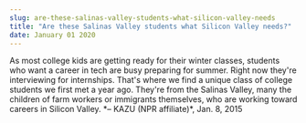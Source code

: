 ```yaml
---
slug: are-these-salinas-valley-students-what-silicon-valley-needs
title: "Are these Salinas Valley students what Silicon Valley needs?"
date: January 01 2020
---
```


<p>As most college kids are getting ready for their winter classes, students who want a career in tech are busy preparing for summer. Right now they're interviewing for internships. That's where we find a unique class of college students we first met a year ago. They're from the Salinas Valley, many the children of farm workers or immigrants themselves, who are working toward careers in Silicon Valley. &#42;– KAZU &#40;NPR affiliate&#41;&#42;, Jan. 8, 2015
</p>
